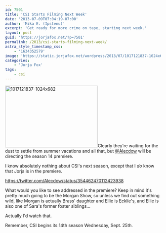 ```yaml
---
id: 7501
title: 'CSI Starts Filming Next Week'
date: '2013-07-09T07:04:19-07:00'
author: 'Mika E. (Ipstenu)'
excerpt: 'Get ready for more crime on tape, starting next week.'
layout: post
guid: 'https://jorjafox.net/?p=7501'
permalink: /2013/csi-starts-filming-next-week/
astra_style_timestamp_css:
    - '1634352579'
image: 'https://static.jorjafox.net/wordpress/2013/07/1017121837-1024x682.jpg'
categories:
    - 'Jorja Fox'
tags:
    - csi
---
```


<a href="//static.jorjafox.net/wordpress/2013/07/1017121837-1024x682.jpg"><img class="alignright size-medium wp-image-7503" alt="1017121837-1024x682" src="//static.jorjafox.net/wordpress/2013/07/1017121837-1024x682.jpg" width="300" height="199" /></a>Clearly they're waiting for the dust to settle from summer vacations and all that, but <a href="https://twitter.com/Alecdow">@Alecdow</a> will be directing the season 14 premiere.

I know absolutely nothing about CSI's next season, except that I _do_ know that Jorja is in the premiere.

https://twitter.com/Alecdow/status/354462470112423938

What would you like to see addressed in the premiere? Keep in mind it's pretty much going to be the Morgan Show, so unless we find out something wild, like Morgan is actually Brass' daughter and Ellie is Ecklie's, and Ellie is also one of Sara's former foster siblings...

Actually I'd watch that.

Remember, CSI begins its 14th season Wednesday, Sept. 25th.
